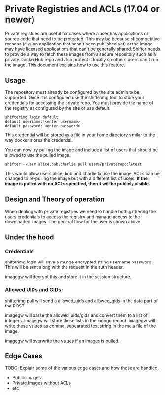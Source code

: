 # Private Registries and ACLs (17.04 or newer)

Private registries are useful for cases where a user has applications or source
code that need to be protected.  This may be because of competitive reasons
(e.g. an application that hasn't been published yet) or the image may have
licensed applications that can't be generally shared.  Shifter needs to
provide a way to fetch these images from a secure repository such as a private
DockerHub repo and also protect it locally so others users can't run the image.
This document explains how to use this feature.

## Usage

The repository must already be configured by the site admin to be supported.
Once it is configured use the shifterimg tool to store your credentials for
accessing the private repo.  You must provide the name of the registry as
configured by the site or use default.

    shifterimg login default
    default username: <enter username>
    default password: <enter password>

This credential will be stored as a file in your home directory similar to the way docker stores the credential.

You can now try pulling the image and include a list of users that should be allowed to use the pulled image.

    shifter --user alice,bob,charlie pull usera/privaterepo:latest

This would allow users alice, bob and charlie to use the image.  ACLs can be changed to re-pulling the image but with a different list of users.  **If the image is pulled with no ACLs specified, then it will be publicly visible.**

## Design and Theory of operation

When dealing with private registries we need to handle both gathering
the users credentials to access the registry and manage access to the
downloaded images.  The general flow for the user is shown above.

## Under the hood

### Credentials:

shifterimg login will save a munge encrypted string username:password.
This will be sent along with the request in the auth header.

imagegw will decrypt this and store it in the session structure.


### Allowed UIDs and GIDs:

shifterimg pull will send a allowed_uids and allowed_gids in the data part of the
POST

imagegw will parse the allowed_uids/gids and convert them to a list of integers.
imagegw will store these lists in the mongo record.
imagegw will write these values as comma, sepearated text string in the meta
        file of the image.

imagegw will overwrite the values if an images is pulled.

## Edge Cases

TODO: Explain some of the various edge cases and how those are
handled.

   * Public images
   * Private Images without ACLs
   * etc
